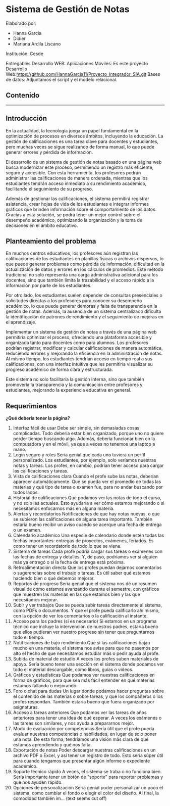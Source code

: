 # Sistema de Gestión de Notas

Elaborado por:
* Hanna García
* Didier
* Mariana Ardila Liscano

Institución: Cesde

Entregables Desarrollo WEB:
Aplicaciones Móviles: Es este proyecto
Desarrollo Web:https://github.com/HannaGarcia11/Proyecto_Integrador_SIA.git
Bases de datos: Adjuntamos el script y el modelo relacional.



## Contenido

---

## Introducción

En la actualidad, la tecnología juega un papel fundamental en la optimización de procesos en diversos ámbitos, incluyendo la educación. La gestión de calificaciones es una tarea clave para docentes y estudiantes, pero muchas veces se sigue realizando de forma manual, lo que puede generar errores y pérdida de información.

El desarrollo de un sistema de gestión de notas basado en una página web busca modernizar este proceso, permitiendo un registro más eficiente, seguro y accesible. Con esta herramienta, los profesores podrán administrar las calificaciones de manera ordenada, mientras que los estudiantes tendrán acceso inmediato a su rendimiento académico, facilitando el seguimiento de su progreso.

Además de gestionar las calificaciones, el sistema permitirá registrar asistencia, crear hojas de vida de los estudiantes e integrar informes gráficos que brinden información sobre el comportamiento de los datos. Gracias a esta solución, se podrá tener un mejor control sobre el desempeño académico, optimizando la organización y la toma de decisiones en el ámbito educativo.

## Planteamiento del problema

En muchos centros educativos, los profesores aún registran las calificaciones de los estudiantes en planillas físicas o archivos dispersos, lo que puede generar problemas como pérdida de información, dificultad en la actualización de datos y errores en los cálculos de promedios. Este método tradicional no solo representa una carga administrativa adicional para los docentes, sino que también limita la trazabilidad y el acceso rápido a la información por parte de los estudiantes.

Por otro lado, los estudiantes suelen depender de consultas presenciales o solicitudes directas a los profesores para conocer su desempeño académico, lo que puede generar demoras y falta de transparencia en la gestión de notas. Además, la ausencia de un sistema centralizado dificulta la identificación de patrones de rendimiento y el seguimiento de mejoras en el aprendizaje.

Implementar un sistema de gestión de notas a través de una página web permitiría optimizar el proceso, ofreciendo una plataforma accesible y organizada tanto para docentes como para alumnos. Los profesores podrían registrar, modificar y calcular calificaciones de manera automática, reduciendo errores y mejorando la eficiencia en la administración de notas. Al mismo tiempo, los estudiantes tendrían acceso en tiempo real a sus calificaciones, con una interfaz intuitiva que les permitiría visualizar su progreso académico de forma clara y estructurada.

Este sistema no solo facilitaría la gestión interna, sino que también promovería la transparencia y la comunicación entre profesores y estudiantes, mejorando la experiencia educativa en general.

## Requerimientos

**¿Qué debería tener la página?**

1.  Interfaz fácil de usar
    Debe ser simple, sin demasiadas cosas complicadas. Todo debería estar bien organizado, porque uno no quiere perder tiempo buscando algo. Además, debería funcionar bien en la computadora y en el móvil, ya que a veces no tenemos una laptop a mano.
2.  Login seguro y roles
    Sería genial que cada uno tuviera un perfil personalizado. Los estudiantes, por ejemplo, solo veríamos nuestras notas y tareas. Los profes, en cambio, podrían tener acceso para cargar las calificaciones y tareas.
3.  Vista de calificaciones clara
    Cuando el profe sube las notas, deberían aparecer automáticamente. Que se pueda ver el promedio de todas las materias y qué tipo de tarea o examen fue, para no andar buscando por todos lados.
4.  Historial de calificaciones
    Que podamos ver las notas de todo el curso, y no solo las actuales. Esto ayudaría a ver cómo estamos mejorando o si necesitamos enfocarnos más en alguna materia.
5.  Alertas y recordatorios
    Notificaciones de que hay notas nuevas, o que se subieron las calificaciones de alguna tarea importante. También estaría bueno recibir un aviso cuando se acerque una fecha de entrega o un examen.
6.  Calendario académico
    Una especie de calendario donde estén todas las fechas importantes: entregas de proyectos, exámenes, feriados. Es como tener un recordatorio de todo lo que se viene.
7.  Sistema de tareas
    Cada profe podría cargar sus tareas o exámenes con las fechas de entrega y detalles. Y, de paso, podríamos ver si alguien más ya entregó o si la fecha de entrega está próxima.
8.  Retroalimentación directa
    Que los profes puedan dejarnos comentarios o sugerencias sobre el trabajo o tareas. Es útil saber qué estamos haciendo bien o qué debemos mejorar.
9.  Reportes de progreso
    Sería genial que el sistema nos dé un resumen visual de cómo estamos avanzando durante el semestre, con gráficos que muestren las materias en las que estamos bien y las que necesitamos mejorar.
10. Subir y ver trabajos
    Que se pueda subir tareas directamente al sistema, como PDFs o documentos. Y que el profe pueda calificarlo ahí mismo, con la opción de ver los comentarios o la calificación al instante.
11. Acceso para los padres (si es necesario)
    Si estamos en un programa técnico que incluye la intervención de nuestros padres, estaría bueno que ellos pudieran ver nuestro progreso sin tener que preguntarnos todo el tiempo.
12. Notificaciones de bajo rendimiento
    Que si las calificaciones bajan mucho en una materia, el sistema nos avise para que no pasemos por alto el hecho de que necesitamos estudiar más o pedir ayuda al profe.
13. Subida de material de estudio
    A veces los profes suben materiales de apoyo. Sería bueno tener una sección en el sistema donde podamos ver todo el material descargable, como libros, guías o videos.
14. Gráficos y estadísticas
    Que podamos ver nuestras calificaciones en forma de gráficos, para que sea más fácil entender en qué materias estamos fallando o mejorando.
15. Foro o chat para dudas
    Un lugar donde podamos hacer preguntas sobre el contenido de las materias o sobre tareas, y que los compañeros o los profes respondan. También estaría bueno que fuera organizado por asignaturas.
16. Acceso a tareas anteriores
    Que podamos ver las tareas de años anteriores para tener una idea de qué esperar. A veces los exámenes o las tareas son similares, y nos ayuda a prepararnos mejor.
17. Modo de evaluación por competencias
    Sería útil que el profe pueda evaluar nuestras competencias o habilidades, en lugar de solo poner una nota. De esta forma, tendríamos una visión más clara de qué estamos aprendiendo y qué nos falta.
18. Exportación de notas
    Poder descargar nuestras calificaciones en un archivo PDF o Excel, y así tener un registro de todo. Esto sería súper útil para cuando tengamos que presentar algún informe o expediente académico.
19. Soporte técnico rápido
    A veces, el sistema se traba o no funciona bien. Sería importante tener un botón de "soporte" para reportar problemas y que nos ayuden rápido.
20. Opciones de personalización
    Sería genial poder personalizar un poco el sistema, como cambiar el fondo o elegir el color del diseño. Al final, la comodidad también im... (text seems cut off)
